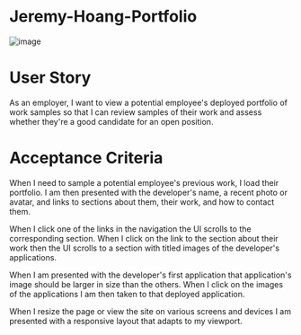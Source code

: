 # Jeremy-Hoang-Portfolio

![image](https://user-images.githubusercontent.com/120407810/222929275-d5232ab4-1398-422d-8007-eb50d1cbe258.png)


# User Story

As an employer, I want to view a potential employee's deployed portfolio of work samples so that I can review samples of their work and assess whether they're a good candidate for an open position.

# Acceptance Criteria

When I need to sample a potential employee's previous work, I load their portfolio. I am then presented with the developer's name, a recent photo or avatar, and links to sections about them, their work, and how to contact them.

When I click one of the links in the navigation the UI scrolls to the corresponding section. When I click on the link to the section about their work then the UI scrolls to a section with titled images of the developer's applications.

When I am presented with the developer's first application that application's image should be larger in size than the others. When I click on the images of the applications I am then taken to that deployed application.

When I resize the page or view the site on various screens and devices I am presented with a responsive layout that adapts to my viewport.

